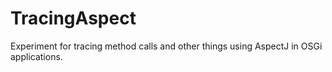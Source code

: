 TracingAspect
=============

Experiment for tracing method calls and other things using AspectJ in OSGi applications.

